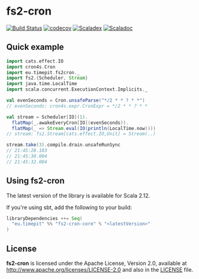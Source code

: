 # fs2-cron
[![Build Status](https://travis-ci.org/fthomas/fs2-cron.svg?branch=master)](https://travis-ci.org/fthomas/fs2-cron)
[![codecov](https://codecov.io/gh/fthomas/fs2-cron/branch/master/graph/badge.svg)](https://codecov.io/gh/fthomas/fs2-cron)
[![Scaladex](https://index.scala-lang.org/fthomas/fs2-cron/latest.svg?color=blue)](https://index.scala-lang.org/fthomas/fs2-cron/fs2-cron-core)
[![Scaladoc](https://www.javadoc.io/badge/eu.timepit/fs2-cron-core_2.12.svg?color=blue&label=Scaladoc)](https://javadoc.io/doc/eu.timepit/fs2-cron-core_2.12)

## Quick example

```scala
import cats.effect.IO
import cron4s.Cron
import eu.timepit.fs2cron._
import fs2.{Scheduler, Stream}
import java.time.LocalTime
import scala.concurrent.ExecutionContext.Implicits._
```
```scala
val evenSeconds = Cron.unsafeParse("*/2 * * ? * *")
// evenSeconds: cron4s.expr.CronExpr = */2 * * ? * *

val stream = Scheduler[IO](1).
  flatMap(_.awakeEveryCron[IO](evenSeconds)).
  flatMap(_ => Stream.eval(IO(println(LocalTime.now))))
// stream: fs2.Stream[cats.effect.IO,Unit] = Stream(..)

stream.take(3).compile.drain.unsafeRunSync
// 21:45:28.103
// 21:45:30.004
// 21:45:32.004
```

## Using fs2-cron

The latest version of the library is available for Scala 2.12.

If you're using sbt, add the following to your build:
```sbt
libraryDependencies ++= Seq(
  "eu.timepit" %% "fs2-cron-core" % "<latestVersion>"
)
```

## License

**fs2-cron** is licensed under the Apache License, Version 2.0, available at
http://www.apache.org/licenses/LICENSE-2.0 and also in the
[LICENSE](https://github.com/fthomas/status-page/blob/master/LICENSE) file.
